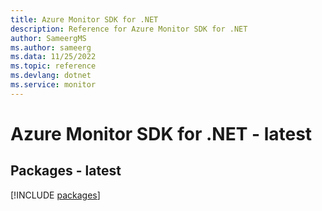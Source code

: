 ```yaml
---
title: Azure Monitor SDK for .NET
description: Reference for Azure Monitor SDK for .NET
author: SameergMS
ms.author: sameerg
ms.data: 11/25/2022
ms.topic: reference
ms.devlang: dotnet
ms.service: monitor
---
```

# Azure Monitor SDK for .NET - latest
## Packages - latest
[!INCLUDE [packages](monitor-index.md)]